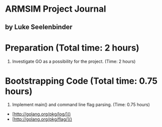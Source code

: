 # ARMSIM Project Journal
## by Luke Seelenbinder

# Preparation (Total time: 2 hours)
1. Investigate GO as a possibility for the project. (Time: 2 hours)

# Bootstrapping Code (Total time: 0.75 hours)
1. Implement main() and command line flag parsing. (Time: 0.75 hours)
  - [http://golang.org/pkg/log/]()
  - [http://golang.org/pkg/flag/]()
